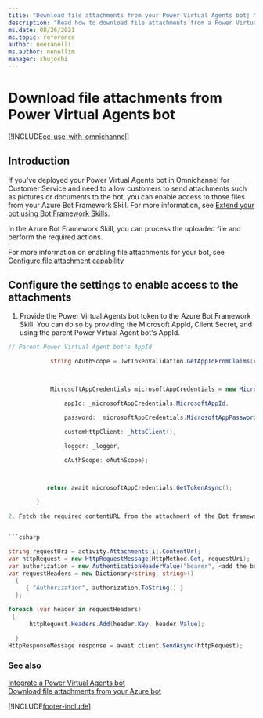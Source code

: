 ```yaml
---
title: "Download file attachments from your Power Virtual Agents bot| MicrosoftDocs"
description: "Read how to download file attachments from a Power Virtual Agents bot in Omnichannel for Customer Service."
ms.date: 08/26/2021
ms.topic: reference
author: neeranelli
ms.author: nenellim
manager: shujoshi
---
```


# Download file attachments from Power Virtual Agents bot

[!INCLUDE[cc-use-with-omnichannel](../includes/cc-use-with-omnichannel.md)]

## Introduction

If you've deployed your Power Virtual Agents bot in Omnichannel for Customer Service and need to allow customers to send attachments such as pictures or documents to the bot, you can enable access to those files from your Azure Bot Framework Skill. For more information, see [Extend your bot using Bot Framework Skills](/power-virtual-agents/configuration-add-skills).

In the Azure Bot Framework Skill, you can process the uploaded file and perform the required actions.

For more information on enabling file attachments for your bot, see [Configure file attachment capability](configure-file-attachment.md)

## Configure the settings to enable access to the attachments

1. Provide the Power Virtual Agents bot token to the Azure Bot Framework Skill. You can do so by providing the Microsoft AppId, Client Secret, and using the parent Power Virtual Agent bot's AppId.

  ```csharp
  // Parent Power Virtual Agent bot's AppId 

              string oAuthScope = JwtTokenValidation.GetAppIdFromClaims(claimsIdentity.Claims); 



              MicrosoftAppCredentials microsoftAppCredentials = new MicrosoftAppCredentials( 

                  appId: _microsoftAppCredentials.MicrosoftAppId, 

                  password: _microsoftAppCredentials.MicrosoftAppPassword, 

                  customHttpClient: _httpClient(), 

                  logger: _logger, 

                  oAuthScope: oAuthScope); 

 

             return await microsoftAppCredentials.GetTokenAsync(); 

          } 

2. Fetch the required contentURL from the attachment of the Bot framework activity, and then use the `httpRequestMessage` method to call the `GET` request as shown in the following sample code.

  
  ```csharp

  string requestUri = activity.Attachments[i].ContentUrl; 
  var httpRequest = new HttpRequestMessage(HttpMethod.Get, requestUri); 
  var authorization = new AuthenticationHeaderValue("bearer", <add the botToken here>); 
  var requestHeaders = new Dictionary<string, string>() 
    { 
       { "Authorization", authorization.ToString() } 
    }; 

  foreach (var header in requestHeaders) 
   { 
        httpRequest.Headers.Add(header.Key, header.Value); 

    } 
  HttpResponseMessage response = await client.SendAsync(httpRequest); 
  ```

### See also

[Integrate a Power Virtual Agents bot](configure-bot-virtual-agent.md)  
[Download file attachments from your Azure bot](download-attachments-bot.md)  

[!INCLUDE[footer-include](../includes/footer-banner.md)]